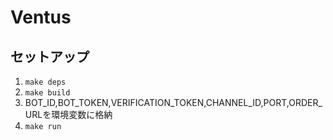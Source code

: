 # Ventus
## セットアップ

1. `make deps`
1. `make build`
1. BOT_ID,BOT_TOKEN,VERIFICATION_TOKEN,CHANNEL_ID,PORT,ORDER_URLを環境変数に格納
1. `make run`

